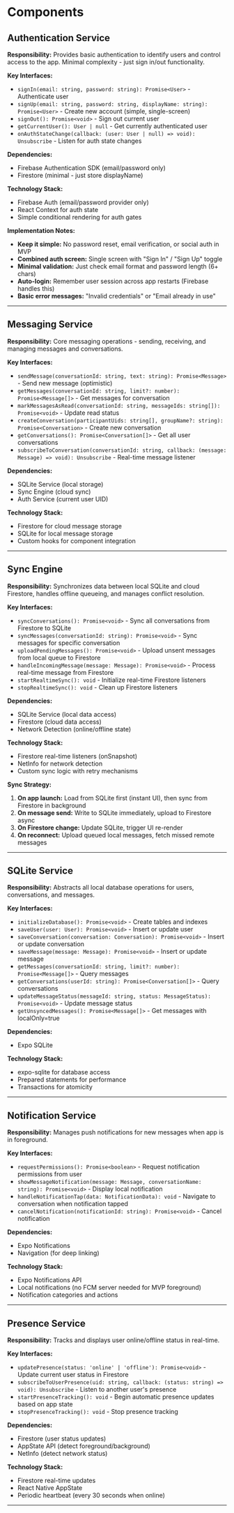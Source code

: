 # Components

## Authentication Service

**Responsibility:** Provides basic authentication to identify users and control access to the app. Minimal complexity - just sign in/out functionality.

**Key Interfaces:**
- `signIn(email: string, password: string): Promise<User>` - Authenticate user
- `signUp(email: string, password: string, displayName: string): Promise<User>` - Create new account (simple, single-screen)
- `signOut(): Promise<void>` - Sign out current user
- `getCurrentUser(): User | null` - Get currently authenticated user
- `onAuthStateChange(callback: (user: User | null) => void): Unsubscribe` - Listen for auth state changes

**Dependencies:**
- Firebase Authentication SDK (email/password only)
- Firestore (minimal - just store displayName)

**Technology Stack:** 
- Firebase Auth (email/password provider only)
- React Context for auth state
- Simple conditional rendering for auth gates

**Implementation Notes:**
- **Keep it simple:** No password reset, email verification, or social auth in MVP
- **Combined auth screen:** Single screen with "Sign In" / "Sign Up" toggle
- **Minimal validation:** Just check email format and password length (6+ chars)
- **Auto-login:** Remember user session across app restarts (Firebase handles this)
- **Basic error messages:** "Invalid credentials" or "Email already in use"

---

## Messaging Service

**Responsibility:** Core messaging operations - sending, receiving, and managing messages and conversations.

**Key Interfaces:**
- `sendMessage(conversationId: string, text: string): Promise<Message>` - Send new message (optimistic)
- `getMessages(conversationId: string, limit?: number): Promise<Message[]>` - Get messages for conversation
- `markMessagesAsRead(conversationId: string, messageIds: string[]): Promise<void>` - Update read status
- `createConversation(participantUids: string[], groupName?: string): Promise<Conversation>` - Create new conversation
- `getConversations(): Promise<Conversation[]>` - Get all user conversations
- `subscribeToConversation(conversationId: string, callback: (message: Message) => void): Unsubscribe` - Real-time message listener

**Dependencies:**
- SQLite Service (local storage)
- Sync Engine (cloud sync)
- Auth Service (current user UID)

**Technology Stack:** 
- Firestore for cloud message storage
- SQLite for local message storage
- Custom hooks for component integration

---

## Sync Engine

**Responsibility:** Synchronizes data between local SQLite and cloud Firestore, handles offline queueing, and manages conflict resolution.

**Key Interfaces:**
- `syncConversations(): Promise<void>` - Sync all conversations from Firestore to SQLite
- `syncMessages(conversationId: string): Promise<void>` - Sync messages for specific conversation
- `uploadPendingMessages(): Promise<void>` - Upload unsent messages from local queue to Firestore
- `handleIncomingMessage(message: Message): Promise<void>` - Process real-time message from Firestore
- `startRealtimeSync(): void` - Initialize real-time Firestore listeners
- `stopRealtimeSync(): void` - Clean up Firestore listeners

**Dependencies:**
- SQLite Service (local data access)
- Firestore (cloud data access)
- Network Detection (online/offline state)

**Technology Stack:** 
- Firestore real-time listeners (onSnapshot)
- NetInfo for network detection
- Custom sync logic with retry mechanisms

**Sync Strategy:**
1. **On app launch:** Load from SQLite first (instant UI), then sync from Firestore in background
2. **On message send:** Write to SQLite immediately, upload to Firestore async
3. **On Firestore change:** Update SQLite, trigger UI re-render
4. **On reconnect:** Upload queued local messages, fetch missed remote messages

---

## SQLite Service

**Responsibility:** Abstracts all local database operations for users, conversations, and messages.

**Key Interfaces:**
- `initializeDatabase(): Promise<void>` - Create tables and indexes
- `saveUser(user: User): Promise<void>` - Insert or update user
- `saveConversation(conversation: Conversation): Promise<void>` - Insert or update conversation
- `saveMessage(message: Message): Promise<void>` - Insert or update message
- `getMessages(conversationId: string, limit?: number): Promise<Message[]>` - Query messages
- `getConversations(userId: string): Promise<Conversation[]>` - Query conversations
- `updateMessageStatus(messageId: string, status: MessageStatus): Promise<void>` - Update message status
- `getUnsyncedMessages(): Promise<Message[]>` - Get messages with localOnly=true

**Dependencies:**
- Expo SQLite

**Technology Stack:** 
- expo-sqlite for database access
- Prepared statements for performance
- Transactions for atomicity

---

## Notification Service

**Responsibility:** Manages push notifications for new messages when app is in foreground.

**Key Interfaces:**
- `requestPermissions(): Promise<boolean>` - Request notification permissions from user
- `showMessageNotification(message: Message, conversationName: string): Promise<void>` - Display local notification
- `handleNotificationTap(data: NotificationData): void` - Navigate to conversation when notification tapped
- `cancelNotification(notificationId: string): Promise<void>` - Cancel notification

**Dependencies:**
- Expo Notifications
- Navigation (for deep linking)

**Technology Stack:** 
- Expo Notifications API
- Local notifications (no FCM server needed for MVP foreground)
- Notification categories and actions

---

## Presence Service

**Responsibility:** Tracks and displays user online/offline status in real-time.

**Key Interfaces:**
- `updatePresence(status: 'online' | 'offline'): Promise<void>` - Update current user status in Firestore
- `subscribeToUserPresence(uid: string, callback: (status: string) => void): Unsubscribe` - Listen to another user's presence
- `startPresenceTracking(): void` - Begin automatic presence updates based on app state
- `stopPresenceTracking(): void` - Stop presence tracking

**Dependencies:**
- Firestore (user status updates)
- AppState API (detect foreground/background)
- NetInfo (detect network status)

**Technology Stack:** 
- Firestore real-time updates
- React Native AppState
- Periodic heartbeat (every 30 seconds when online)

---

